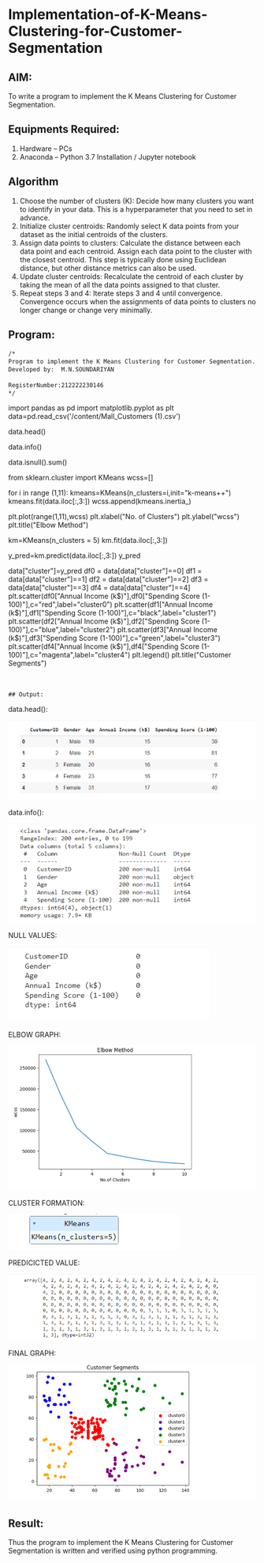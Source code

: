 # Implementation-of-K-Means-Clustering-for-Customer-Segmentation

## AIM:
To write a program to implement the K Means Clustering for Customer Segmentation.

## Equipments Required:
1. Hardware – PCs
2. Anaconda – Python 3.7 Installation / Jupyter notebook

## Algorithm

1. Choose the number of clusters (K): Decide how many clusters you want to identify in your data. This is a hyperparameter that you need to set in advance.
2. Initialize cluster centroids: Randomly select K data points from your dataset as the initial centroids of the clusters.
3. Assign data points to clusters: Calculate the distance between each data point and each centroid. Assign each data point to the cluster with the closest centroid. This step is typically done using Euclidean distance, but other distance metrics can also be used.
4. Update cluster centroids: Recalculate the centroid of each cluster by taking the mean of all the data points assigned to that cluster.
5. Repeat steps 3 and 4: Iterate steps 3 and 4 until convergence. Convergence occurs when the assignments of data points to clusters no longer change or change very minimally.

## Program:
```
/*
Program to implement the K Means Clustering for Customer Segmentation.
Developed by:  M.N.SOUNDARIYAN

RegisterNumber:212222230146  
*/
```
import pandas as pd
import matplotlib.pyplot as plt
data=pd.read_csv('/content/Mall_Customers (1).csv')

data.head()

data.info()

data.isnull().sum()

from sklearn.cluster import KMeans
wcss=[]

for i in range (1,11):
  kmeans=KMeans(n_clusters=i,init="k-means++")
  kmeans.fit(data.iloc[:,3:])
  wcss.append(kmeans.inertia_)

plt.plot(range(1,11),wcss)
plt.xlabel("No. of Clusters")
plt.ylabel("wcss")
plt.title("Elbow Method")

km=KMeans(n_clusters = 5)
km.fit(data.iloc[:,3:])

y_pred=km.predict(data.iloc[:,3:])
y_pred

data["cluster"]=y_pred
df0 = data[data["cluster"]==0]
df1 = data[data["cluster"]==1]
df2 = data[data["cluster"]==2]
df3 = data[data["cluster"]==3]
df4 = data[data["cluster"]==4]
plt.scatter(df0["Annual Income (k$)"],df0["Spending Score (1-100)"],c="red",label="cluster0")
plt.scatter(df1["Annual Income (k$)"],df1["Spending Score (1-100)"],c="black",label="cluster1")
plt.scatter(df2["Annual Income (k$)"],df2["Spending Score (1-100)"],c="blue",label="cluster2")
plt.scatter(df3["Annual Income (k$)"],df3["Spending Score (1-100)"],c="green",label="cluster3")
plt.scatter(df4["Annual Income (k$)"],df4["Spending Score (1-100)"],c="magenta",label="cluster4")
plt.legend()
plt.title("Customer Segments")
```


## Output:
```
data.head():

![MODEL](https://github.com/soundariyan18/Implementation-of-K-Means-Clustering-for-Customer-Segmentation/blob/main/Screenshot%202023-10-14%20165733.png)

data.info():

![MODEL](https://github.com/soundariyan18/Implementation-of-K-Means-Clustering-for-Customer-Segmentation/blob/main/Screenshot%202023-10-29%20134802.png)

NULL VALUES:

![MODEL](https://github.com/soundariyan18/Implementation-of-K-Means-Clustering-for-Customer-Segmentation/blob/main/Screenshot%202023-10-29%20134821.png)

ELBOW GRAPH:

![MODEL](https://github.com/soundariyan18/Implementation-of-K-Means-Clustering-for-Customer-Segmentation/blob/main/Screenshot%202023-10-29%20134852.png)

CLUSTER FORMATION:

![MODEL](https://github.com/soundariyan18/Implementation-of-K-Means-Clustering-for-Customer-Segmentation/blob/main/Screenshot%202023-10-29%20134926.png)

PREDICICTED VALUE:

![MODEL](https://github.com/soundariyan18/Implementation-of-K-Means-Clustering-for-Customer-Segmentation/blob/main/Screenshot%202023-10-29%20134941.png)

FINAL GRAPH:

![MODEL](https://github.com/soundariyan18/Implementation-of-K-Means-Clustering-for-Customer-Segmentation/blob/main/Screenshot%202023-10-29%20134958.png)


## Result:
Thus the program to implement the K Means Clustering for Customer Segmentation is written and verified using python programming.
